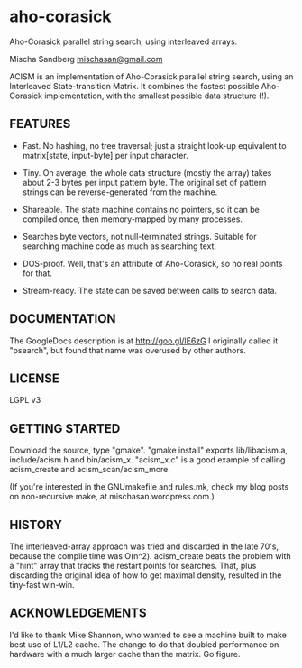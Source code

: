 aho-corasick
==

Aho-Corasick parallel string search, using interleaved arrays.

Mischa Sandberg mischasan@gmail.com

ACISM is an implementation of Aho-Corasick parallel string search,
using an Interleaved State-transition Matrix.
It combines the fastest possible Aho-Corasick implementation,
with the smallest possible data structure (!).

FEATURES
--------

* Fast. No hashing, no tree traversal; just a straight look-up equivalent to
    matrix[state, input-byte] per input character.

* Tiny. On average, the whole data structure (mostly the array) takes about 2-3 bytes per
    input pattern byte. The original set of pattern strings can be reverse-generated from the machine.

* Shareable. The state machine contains no pointers, so it can be compiled once,
    then memory-mapped by many processes.

* Searches byte vectors, not null-terminated strings.
    Suitable for searching machine code as much as searching text.

* DOS-proof. Well, that's an attribute of Aho-Corasick,
    so no real points for that.

* Stream-ready. The state can be saved between calls to search data.

DOCUMENTATION
-------------

The GoogleDocs description is at http://goo.gl/lE6zG
I originally called it "psearch", but found that name was overused by other authors.

LICENSE
-------

LGPL v3


GETTING STARTED
---------------

Download the source, type "gmake".
"gmake install" exports lib/libacism.a, include/acism.h and bin/acism_x.
"acism_x.c" is a good example of calling acism_create and acism_scan/acism_more.

(If you're interested in the GNUmakefile and rules.mk,
 check my blog posts on non-recursive make, at mischasan.wordpress.com.)
 
HISTORY
-------

The interleaved-array approach was tried and discarded in the late 70's, because the compile time was O(n^2). 
acism_create beats the problem with a "hint" array that tracks the restart points for searches.
That, plus discarding the original idea of how to get maximal density, resulted in the tiny-fast win-win.

ACKNOWLEDGEMENTS
----------------

I'd like to thank Mike Shannon, who wanted to see a machine built to make best use of L1/L2 cache.
The change to do that doubled performance on hardware with a much larger cache than the matrix.
Go figure.
